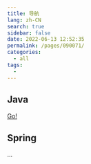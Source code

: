 ```yaml
---
title: 导航
lang: zh-CN
search: true
sidebar: false
date: 2022-06-13 12:52:35
permalink: /pages/090071/
categories: 
  - all
tags: 
  - 
---
```


## Java

[Go!](/javase/index)

## Spring

...
